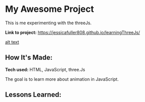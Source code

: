 # My Awesome Project
This is me experimenting with the threeJs.

**Link to project:** https://jessicafuller808.github.io/learningThreeJs/

[alt text](https://ibb.co/YNQTQmj)

## How It's Made:

**Tech used:** HTML, JavaScript, three.Js

The goal is to learn more about animation in JavaScript.


## Lessons Learned:

